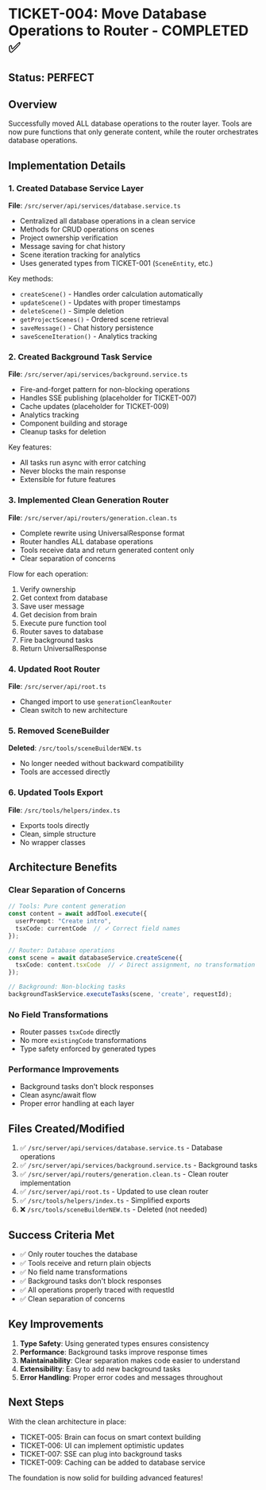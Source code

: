 # TICKET-004: Move Database Operations to Router - COMPLETED ✅

## Status: PERFECT

## Overview
Successfully moved ALL database operations to the router layer. Tools are now pure functions that only generate content, while the router orchestrates database operations.

## Implementation Details

### 1. Created Database Service Layer
**File**: `/src/server/api/services/database.service.ts`
- Centralized all database operations in a clean service
- Methods for CRUD operations on scenes
- Project ownership verification
- Message saving for chat history
- Scene iteration tracking for analytics
- Uses generated types from TICKET-001 (`SceneEntity`, etc.)

Key methods:
- `createScene()` - Handles order calculation automatically
- `updateScene()` - Updates with proper timestamps
- `deleteScene()` - Simple deletion
- `getProjectScenes()` - Ordered scene retrieval
- `saveMessage()` - Chat history persistence
- `saveSceneIteration()` - Analytics tracking

### 2. Created Background Task Service
**File**: `/src/server/api/services/background.service.ts`
- Fire-and-forget pattern for non-blocking operations
- Handles SSE publishing (placeholder for TICKET-007)
- Cache updates (placeholder for TICKET-009)
- Analytics tracking
- Component building and storage
- Cleanup tasks for deletion

Key features:
- All tasks run async with error catching
- Never blocks the main response
- Extensible for future features

### 3. Implemented Clean Generation Router
**File**: `/src/server/api/routers/generation.clean.ts`
- Complete rewrite using UniversalResponse format
- Router handles ALL database operations
- Tools receive data and return generated content only
- Clear separation of concerns

Flow for each operation:
1. Verify ownership
2. Get context from database
3. Save user message
4. Get decision from brain
5. Execute pure function tool
6. Router saves to database
7. Fire background tasks
8. Return UniversalResponse

### 4. Updated Root Router
**File**: `/src/server/api/root.ts`
- Changed import to use `generationCleanRouter`
- Clean switch to new architecture

### 5. Removed SceneBuilder
**Deleted**: `/src/tools/sceneBuilderNEW.ts`
- No longer needed without backward compatibility
- Tools are accessed directly

### 6. Updated Tools Export
**File**: `/src/tools/helpers/index.ts`
- Exports tools directly
- Clean, simple structure
- No wrapper classes

## Architecture Benefits

### Clear Separation of Concerns
```typescript
// Tools: Pure content generation
const content = await addTool.execute({
  userPrompt: "Create intro",
  tsxCode: currentCode  // ✓ Correct field names
});

// Router: Database operations
const scene = await databaseService.createScene({
  tsxCode: content.tsxCode  // ✓ Direct assignment, no transformation
});

// Background: Non-blocking tasks
backgroundTaskService.executeTasks(scene, 'create', requestId);
```

### No Field Transformations
- Router passes `tsxCode` directly
- No more `existingCode` transformations
- Type safety enforced by generated types

### Performance Improvements
- Background tasks don't block responses
- Clean async/await flow
- Proper error handling at each layer

## Files Created/Modified
1. ✅ `/src/server/api/services/database.service.ts` - Database operations
2. ✅ `/src/server/api/services/background.service.ts` - Background tasks
3. ✅ `/src/server/api/routers/generation.clean.ts` - Clean router implementation
4. ✅ `/src/server/api/root.ts` - Updated to use clean router
5. ✅ `/src/tools/helpers/index.ts` - Simplified exports
6. ❌ `/src/tools/sceneBuilderNEW.ts` - Deleted (not needed)

## Success Criteria Met
- ✅ Only router touches the database
- ✅ Tools receive and return plain objects
- ✅ No field name transformations
- ✅ Background tasks don't block responses
- ✅ All operations properly traced with requestId
- ✅ Clean separation of concerns

## Key Improvements
1. **Type Safety**: Using generated types ensures consistency
2. **Performance**: Background tasks improve response times
3. **Maintainability**: Clear separation makes code easier to understand
4. **Extensibility**: Easy to add new background tasks
5. **Error Handling**: Proper error codes and messages throughout

## Next Steps
With the clean architecture in place:
- TICKET-005: Brain can focus on smart context building
- TICKET-006: UI can implement optimistic updates
- TICKET-007: SSE can plug into background tasks
- TICKET-009: Caching can be added to database service

The foundation is now solid for building advanced features!